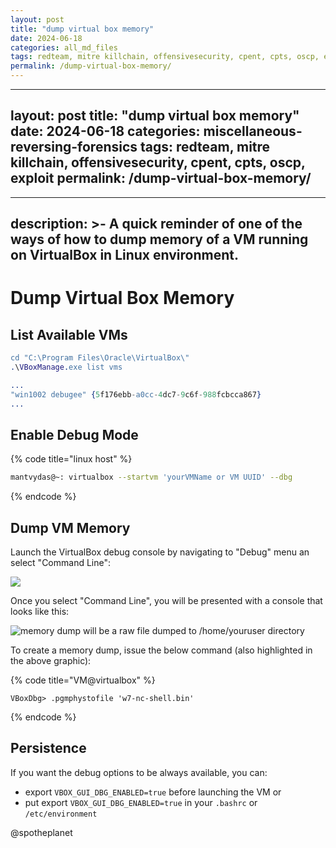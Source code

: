 ```yaml
---
layout: post
title: "dump virtual box memory"
date: 2024-06-18
categories: all_md_files
tags: redteam, mitre killchain, offensivesecurity, cpent, cpts, oscp, exploit
permalink: /dump-virtual-box-memory/
---
```


---
layout: post
title: "dump virtual box memory"
date: 2024-06-18
categories: miscellaneous-reversing-forensics
tags: redteam, mitre killchain, offensivesecurity, cpent, cpts, oscp, exploit
permalink: /dump-virtual-box-memory/
---

---
description: >-
  A quick reminder of one of the ways of how to dump memory of a VM running on
  VirtualBox in Linux environment.
---

# Dump Virtual Box Memory

## List Available VMs

```erlang
cd "C:\Program Files\Oracle\VirtualBox\"
.\VBoxManage.exe list vms

...
"win1002 debugee" {5f176ebb-a0cc-4dc7-9c6f-988fcbcca867}
...
```

## Enable Debug Mode

{% code title="linux host" %}
```bash
mantvydas@~: virtualbox --startvm 'yourVMName or VM UUID' --dbg
```
{% endcode %}

## Dump VM Memory

Launch the VirtualBox debug console by navigating to "Debug" menu an select "Command Line":

![](../.gitbook/assets/vbox-menu.png)

Once you select "Command Line", you will be presented with a console that looks like this:

![memory dump will be a raw file dumped to /home/youruser directory](../.gitbook/assets/vbox-debug.png)

To create a memory dump, issue the below command \(also highlighted in the above graphic\):

{% code title="VM@virtualbox" %}
```text
VBoxDbg> .pgmphystofile 'w7-nc-shell.bin'
```
{% endcode %}

## Persistence

If you want the debug options to be always available, you can:

* export `VBOX_GUI_DBG_ENABLED=true` before launching the VM or
* put export `VBOX_GUI_DBG_ENABLED=true` in your `.bashrc` or `/etc/environment` 

@spotheplanet
